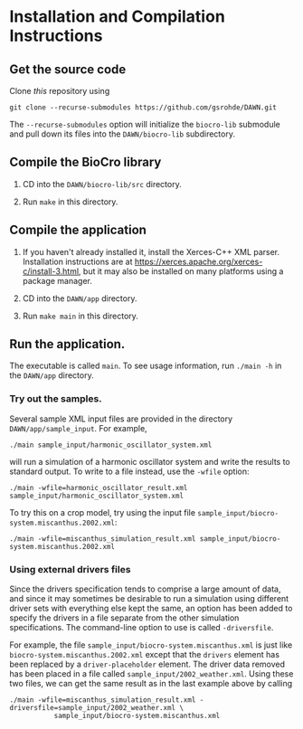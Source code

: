 # Installation and Compilation Instructions

## Get the source code

Clone _this_ repository using

    git clone --recurse-submodules https://github.com/gsrohde/DAWN.git

The `--recurse-submodules` option will initialize the `biocro-lib`
submodule and pull down its files into the `DAWN/biocro-lib`
subdirectory.

## Compile the BioCro library

1. CD into the `DAWN/biocro-lib/src` directory.

2. Run `make` in this directory.

## Compile the application

1. If you haven't already installed it, install the Xerces-C++ XML
parser.  Installation instructions are at
https://xerces.apache.org/xerces-c/install-3.html, but it may also be
installed on many platforms using a package manager.

2. CD into the `DAWN/app` directory.

3. Run `make main` in this directory.

## Run the application.

The executable is called `main`.  To see usage information, run
`./main -h` in the `DAWN/app` directory.

### Try out the samples.

Several sample XML input files are provided in the directory
`DAWN/app/sample_input`.  For example,

    ./main sample_input/harmonic_oscillator_system.xml

will run a simulation of a harmonic oscillator system and write the
results to standard output.  To write to a file instead, use the
`-wfile` option:

    ./main -wfile=harmonic_oscillator_result.xml sample_input/harmonic_oscillator_system.xml

To try this on a crop model, try using the input file `sample_input/biocro-system.miscanthus.2002.xml`:

    ./main -wfile=miscanthus_simulation_result.xml sample_input/biocro-system.miscanthus.2002.xml

### Using external drivers files

Since the drivers specification tends to comprise a large amount of
data, and since it may sometimes be desirable to run a simulation
using different driver sets with everything else kept the same, an
option has been added to specify the drivers in a file separate from
the other simulation specifications.  The command-line option to use
is called `-driversfile`.

For example, the file `sample_input/biocro-system.miscanthus.xml` is
just like `biocro-system.miscanthus.2002.xml` except that the
`drivers` element has been replaced by a `driver-placeholder` element.
The driver data removed has been placed in a file called
`sample_input/2002_weather.xml`.  Using these two files, we can get
the same result as in the last example above by calling

    ./main -wfile=miscanthus_simulation_result.xml -driversfile=sample_input/2002_weather.xml \
               sample_input/biocro-system.miscanthus.xml
